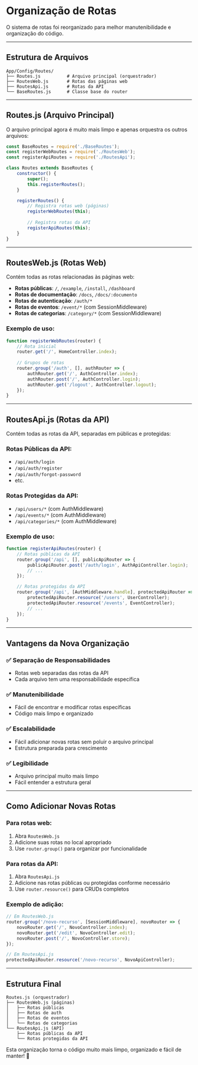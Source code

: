# Organização de Rotas

O sistema de rotas foi reorganizado para melhor manutenibilidade e organização do código.

---

## Estrutura de Arquivos

```
App/Config/Routes/
├── Routes.js          # Arquivo principal (orquestrador)
├── RoutesWeb.js       # Rotas das páginas web
├── RoutesApi.js       # Rotas da API
└── BaseRoutes.js      # Classe base do router
```

---

## Routes.js (Arquivo Principal)

O arquivo principal agora é muito mais limpo e apenas orquestra os outros arquivos:

```javascript
const BaseRoutes = require('./BaseRoutes');
const registerWebRoutes = require('./RoutesWeb');
const registerApiRoutes = require('./RoutesApi');

class Routes extends BaseRoutes {
    constructor() {
        super();
        this.registerRoutes();
    }

    registerRoutes() {
        // Registra rotas web (páginas)
        registerWebRoutes(this);
        
        // Registra rotas da API
        registerApiRoutes(this);
    }
}
```

---

## RoutesWeb.js (Rotas Web)

Contém todas as rotas relacionadas às páginas web:

- **Rotas públicas**: `/`, `/example`, `/install`, `/dashboard`
- **Rotas de documentação**: `/docs`, `/docs/:documento`
- **Rotas de autenticação**: `/auth/*`
- **Rotas de eventos**: `/event/*` (com SessionMiddleware)
- **Rotas de categorias**: `/category/*` (com SessionMiddleware)

### Exemplo de uso:

```javascript
function registerWebRoutes(router) {
    // Rota inicial
    router.get('/', HomeController.index);
    
    // Grupos de rotas
    router.group('/auth', [], authRouter => {
        authRouter.get('/', AuthController.index);
        authRouter.post('/', AuthController.login);
        authRouter.get('/logout', AuthController.logout);
    });
}
```

---

## RoutesApi.js (Rotas da API)

Contém todas as rotas da API, separadas em públicas e protegidas:

### Rotas Públicas da API:
- `/api/auth/login`
- `/api/auth/register`
- `/api/auth/forgot-password`
- etc.

### Rotas Protegidas da API:
- `/api/users/*` (com AuthMiddleware)
- `/api/events/*` (com AuthMiddleware)
- `/api/categories/*` (com AuthMiddleware)

### Exemplo de uso:

```javascript
function registerApiRoutes(router) {
    // Rotas públicas da API
    router.group('/api', [], publicApiRouter => {
        publicApiRouter.post('/auth/login', AuthApiController.login);
        // ...
    });

    // Rotas protegidas da API
    router.group('/api', [AuthMiddleware.handle], protectedApiRouter => {
        protectedApiRouter.resource('/users', UserController);
        protectedApiRouter.resource('/events', EventController);
        // ...
    });
}
```

---

## Vantagens da Nova Organização

### ✅ **Separação de Responsabilidades**
- Rotas web separadas das rotas da API
- Cada arquivo tem uma responsabilidade específica

### ✅ **Manutenibilidade**
- Fácil de encontrar e modificar rotas específicas
- Código mais limpo e organizado

### ✅ **Escalabilidade**
- Fácil adicionar novas rotas sem poluir o arquivo principal
- Estrutura preparada para crescimento

### ✅ **Legibilidade**
- Arquivo principal muito mais limpo
- Fácil entender a estrutura geral

---

## Como Adicionar Novas Rotas

### Para rotas web:
1. Abra `RoutesWeb.js`
2. Adicione suas rotas no local apropriado
3. Use `router.group()` para organizar por funcionalidade

### Para rotas da API:
1. Abra `RoutesApi.js`
2. Adicione nas rotas públicas ou protegidas conforme necessário
3. Use `router.resource()` para CRUDs completos

### Exemplo de adição:

```javascript
// Em RoutesWeb.js
router.group('/novo-recurso', [SessionMiddleware], novoRouter => {
    novoRouter.get('/', NovoController.index);
    novoRouter.get('/edit', NovoController.edit);
    novoRouter.post('/', NovoController.store);
});

// Em RoutesApi.js
protectedApiRouter.resource('/novo-recurso', NovoApiController);
```

---

## Estrutura Final

```
Routes.js (orquestrador)
├── RoutesWeb.js (páginas)
│   ├── Rotas públicas
│   ├── Rotas de auth
│   ├── Rotas de eventos
│   └── Rotas de categorias
└── RoutesApi.js (API)
    ├── Rotas públicas da API
    └── Rotas protegidas da API
```

Esta organização torna o código muito mais limpo, organizado e fácil de manter! 🚀 